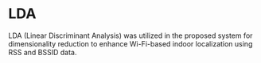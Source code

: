 # LDA
LDA (Linear Discriminant Analysis) was utilized in the proposed system for dimensionality reduction to enhance Wi-Fi-based indoor localization using RSS and BSSID data.
